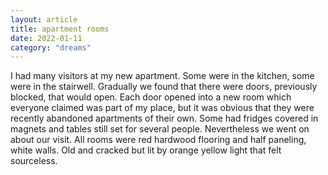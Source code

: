 ```yaml
---
layout: article
title: apartment rooms
date: 2022-01-11
category: "dreams"
---
```


I had many visitors at my new apartment.
Some were in the kitchen, some were in the stairwell.
Gradually we found that there were doors, previously blocked, that would open.
Each door opened into a new room which everyone claimed was part of my place, but it was obvious that they were recently abandoned apartments of their own.
Some had fridges covered in magnets and tables still set for several people. Nevertheless we went on about our visit. All rooms were red hardwood flooring and half paneling, white walls. Old and cracked but lit by orange yellow light that felt sourceless. 